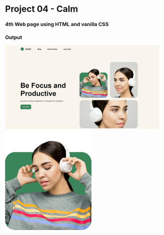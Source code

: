 # Project 04 - Calm

### 4th Web page using HTML and vanilla CSS

### Output

![Project 4](./output.jpg)
![demo](./images/img1.png)
